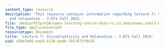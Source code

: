 ```yaml
---
content_type: resource
description: 'This resource contains information regarding lecture 7: Viscoelasticity
  and relaxation - 3.071 Fall 2015.'
file: /media/https%3A/open-learning-course-data-rc.s3.amazonaws.com/3-071-amorphous-materials-fall-2015/e38e7e85eaa4b138badbf01f673f8435_MIT3_071F15_Lecture7.pdf
file_type: application/pdf
resourcetype: Document
title: 'Lecture 7: Viscoelasticity and Relaxation - 3.071 Fall 2015'
uid: e38e7e85-eaa4-b138-badb-f01f673f8435
---
```

